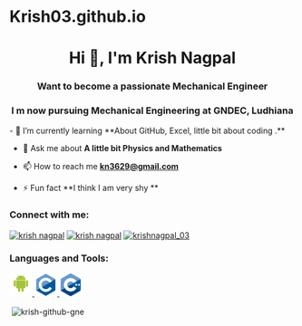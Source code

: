 # Krish03.github.io
<h1 align="center">Hi 👋, I'm Krish Nagpal</h1>
<h3 align="center">Want to become a passionate Mechanical Engineer</h3>
<h3 align="center">I m now pursuing Mechanical Engineering at GNDEC, Ludhiana</h3>
- 🌱 I’m currently learning **About GitHub, Excel, little bit about coding .**

- 💬 Ask me about **A little bit Physics and Mathematics**

- 📫 How to reach me **kn3629@gmail.com**

- ⚡ Fun fact **I think I am very shy
**

<h3 align="left">Connect with me:</h3>
<p align="left">
<a href="https://linkedin.com/in/krish nagpal" target="blank"><img align="center" src="https://raw.githubusercontent.com/rahuldkjain/github-profile-readme-generator/master/src/images/icons/Social/linked-in-alt.svg" alt="krish nagpal" height="30" width="40" /></a>
<a href="https://fb.com/krish nagpal" target="blank"><img align="center" src="https://raw.githubusercontent.com/rahuldkjain/github-profile-readme-generator/master/src/images/icons/Social/facebook.svg" alt="krish nagpal" height="30" width="40" /></a>
<a href="https://instagram.com/krishnagpal_03" target="blank"><img align="center" src="https://raw.githubusercontent.com/rahuldkjain/github-profile-readme-generator/master/src/images/icons/Social/instagram.svg" alt="krishnagpal_03" height="30" width="40" /></a>
</p>

<h3 align="left">Languages and Tools:</h3>
<p align="left"> <a href="https://developer.android.com" target="_blank" rel="noreferrer"> <img src="https://raw.githubusercontent.com/devicons/devicon/master/icons/android/android-original-wordmark.svg" alt="android" width="40" height="40"/> </a> <a href="https://www.cprogramming.com/" target="_blank" rel="noreferrer"> <img src="https://raw.githubusercontent.com/devicons/devicon/master/icons/c/c-original.svg" alt="c" width="40" height="40"/> </a> <a href="https://www.w3schools.com/cpp/" target="_blank" rel="noreferrer"> <img src="https://raw.githubusercontent.com/devicons/devicon/master/icons/cplusplus/cplusplus-original.svg" alt="cplusplus" width="40" height="40"/> </a> </p>

<p> <img align="center" src="https://github-readme-stats.vercel.app/api?username=krish-github-gne&show_icons=true&locale=en" alt="krish-github-gne" /></p>

